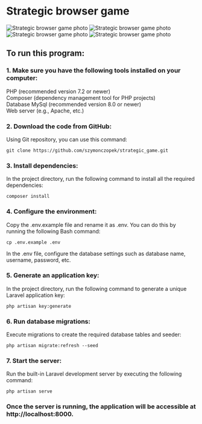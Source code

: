 # Strategic browser game</br>

<img  src="https://imageupload.io/ib/qjuHbjDSOUhwz3t_1685779478.png" alt="Strategic browser game photo"/>
<img  src="https://imageupload.io/ib/YLikknbEtSOJ75Y_1685618458.png" alt="Strategic browser game photo"/>
<img  src="https://imageupload.io/ib/9LLqbrfba80Bqda_1685619106.png" alt="Strategic browser game photo"/>
<img  src="https://imageupload.io/ib/Mk0N5InEIxIvTM9_1685780607.png" alt="Strategic browser game photo"/>

## To run this program:</br>

### 1. Make sure you have the following tools installed on your computer:</br>

PHP (recommended version 7.2 or newer)</br>
Composer (dependency management tool for PHP projects)</br>
Database MySql (recommended version 8.0 or newer)</br>
Web server (e.g., Apache, etc.)</br>

### 2. Download the code from GitHub:</br>

Using Git repository, you can use this command:

    git clone https://github.com/szymonczopek/strategic_game.git

### 3. Install dependencies:</br>

In the project directory, run the following command to install all the required dependencies:</br>

    composer install

### 4. Configure the environment:</br>

Copy the .env.example file and rename it as .env. You can do this by running the following Bash command:</br>

    cp .env.example .env

In the .env file, configure the database settings such as database name, username, password, etc.</br>

### 5. Generate an application key:</br>

In the project directory, run the following command to generate a unique Laravel application key:</br>

    php artisan key:generate

### 6. Run database migrations:</br>

Execute migrations to create the required database tables and seeder:</br>

    php artisan migrate:refresh --seed

### 7. Start the server:</br>

Run the built-in Laravel development server by executing the following command:</br>

    php artisan serve

### Once the server is running, the application will be accessible at http://localhost:8000.</br>

